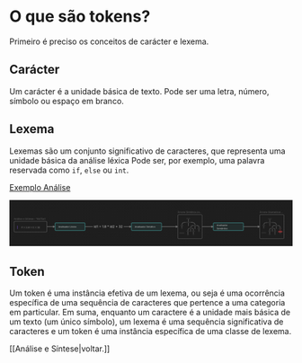 # O que são tokens?
Primeiro é preciso os conceitos de carácter e lexema.
## Carácter
Um carácter é a unidade básica de texto. Pode ser uma letra, número, símbolo ou espaço em branco.
## Lexema
Lexemas são um conjunto significativo de caracteres, que representa uma unidade básica da 
análise léxica Pode ser, por exemplo, uma palavra reservada como `if`, `else` ou `int`.

[Exemplo Análise](Exemplo%20Análise.canvas)

![imagem](../assets/Pasted%20image%2020231119220526.png)
## Token
Um token é uma instância efetiva de um lexema, ou seja é uma ocorrência específica de uma sequência de caracteres que pertence a uma categoria em particular. Em suma, enquanto um caractere é a unidade mais básica de um texto (um único símbolo), um lexema é uma sequência significativa de caracteres e um token é uma instância específica de uma classe de lexema.

[[Análise e Síntese|voltar.]]

